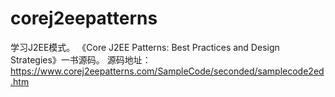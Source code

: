 # corej2eepatterns
学习J2EE模式。 《Core J2EE Patterns: Best Practices and Design Strategies》一书源码。
源码地址：https://www.corej2eepatterns.com/SampleCode/seconded/samplecode2ed.htm


